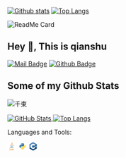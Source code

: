 [![Github stats](https://github-readme-stats.vercel.app/api?username=YourUsername&show_icons=true&include_all_commits=true)](https://github.com/YourUsername/github-readme-stats)
[![Top Langs](https://github-readme-stats.vercel.app/api/top-langs/?username=YourUsername&layout=compact)](https://github.com/YourUsername/github-readme-stats)

![ReadMe Card](https://github-readme-stats.vercel.app/api/pin/?username=jinmuqianshu128&repo=jinmuqianshu128.github.io)


## Hey 👋, This is qianshu

[![Mail Badge](https://img.shields.io/badge/-11812109@mail.sustech.edu.cn-c14438?style=flat&logo=Gmail&logoColor=white&link=mailto:11812109@mail.sustech.edu.cn)](mailto:weizihao128@outlook.com.cn) [![Github Badge](https://img.shields.io/badge/-千束-grey?style=flat&logo=github&logoColor=white&link=https://github.com/jinmuqianshu128/)](https://github.com/jinmuqianshu128/)
## Some of my Github Stats
<p align=left> <img src=https://komarev.com/ghpvc/?username=jinmuqianshu128 alt=千束 /> </p>

<a href="https://github.com/jinmuqianshu128">
  <img align="center" alt="GitHub Stats" src="https://github-readme-stats.vercel.app/api?username=千束&show_icons=true&include_all_commits=true" />
</a>
<a href="https://github.com/jinmuqianshu128">
  <img align="center" alt="Top Langs" src="https://github-readme-stats.vercel.app/api/top-langs/?username=jinmuqianshu128&layout=compact" />
</a>

Languages and Tools:

<code><img height="20" src="https://raw.githubusercontent.com/github/explore/80688e429a7d4ef2fca1e82350fe8e3517d3494d/topics/java/java.png" alt="java"></code>
<code><img height="20" src="https://raw.githubusercontent.com/github/explore/80688e429a7d4ef2fca1e82350fe8e3517d3494d/topics/python/python.png" alt="python"></code>
<code><img height="20" src="https://raw.githubusercontent.com/github/explore/80688e429a7d4ef2fca1e82350fe8e3517d3494d/topics/cpp/cpp.png" alt="cpp"></code>


<!--
**Ryyyc/ryyyc** is a ✨ _special_ ✨ repository because its `README.md` (this file) appears on your GitHub profile.

Here are some ideas to get you started:

- 🔭 I’m currently working on ...
- 🌱 I’m currently learning ...
- 👯 I’m looking to collaborate on ...
- 🤔 I’m looking for help with ...
- 💬 Ask me about ...
- 📫 How to reach me: ...
